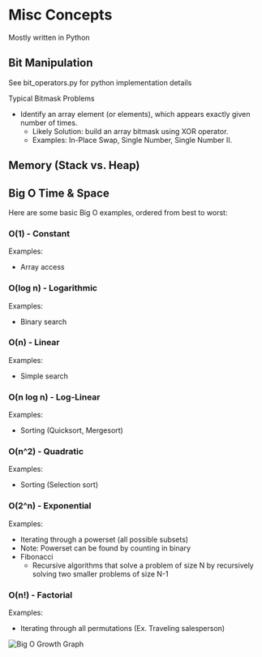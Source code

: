 # Misc Concepts
Mostly written in Python

## Bit Manipulation
See bit_operators.py for python implementation details

Typical Bitmask Problems
- Identify an array element (or elements), which appears exactly given number of times. 
  - Likely Solution: build an array bitmask using XOR operator.
  - Examples: In-Place Swap, Single Number, Single Number II.

## Memory (Stack vs. Heap)


## Big O Time & Space
Here are some basic Big O examples, ordered from best to worst:

### O(1) - Constant
Examples:
- Array access

### O(log n) - Logarithmic
Examples:
- Binary search

### O(n) - Linear
Examples:
- Simple search

### O(n log n) - Log-Linear
Examples:
- Sorting (Quicksort, Mergesort)

### O(n^2) - Quadratic
Examples:
- Sorting (Selection sort)

### O(2^n) - Exponential
Examples:
- Iterating through a powerset (all possible subsets)
 - Note: Powerset can be found by counting in binary
- Fibonacci
  - Recursive algorithms that solve a problem of size N by recursively solving two smaller problems of size N-1

### O(n!) - Factorial
Examples:
- Iterating through all permutations (Ex. Traveling salesperson)

![Big O Growth Graph](https://i.stack.imgur.com/ia6VB.png)

